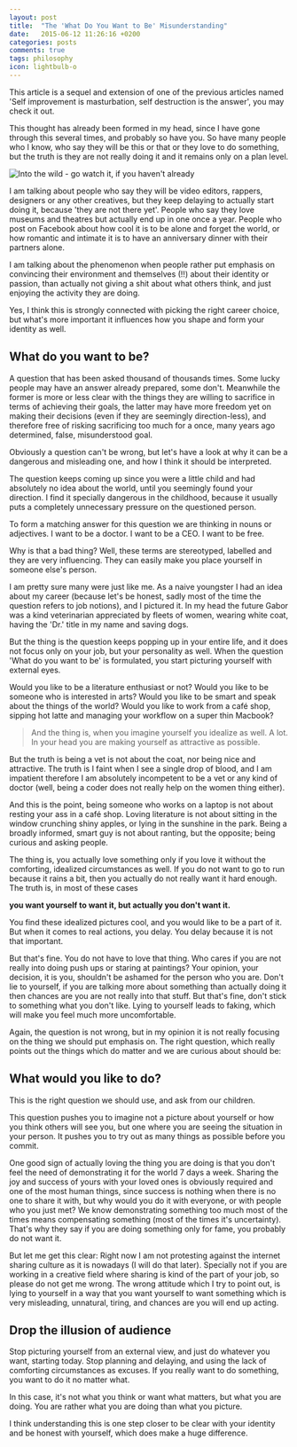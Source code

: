 ```yaml
---
layout: post
title:  "The 'What Do You Want to Be' Misunderstanding"
date:   2015-06-12 11:26:16 +0200
categories: posts
comments: true
tags: philosophy
icon: lightbulb-o
---
```

This article is a sequel and extension of one of the previous articles named 'Self improvement is masturbation, self destruction is the answer', you may check it out.

This thought has already been formed in my head, since I have gone through this several times, and probably so have you. So have many people who I know, who say they will be this or that or they love to do something,  but the truth is they are not really doing it and it remains only on a plan level.

![Into the wild - go watch it, if you haven't already]({{site.cdn_path}}/img/posts/2015-06-12-the-what-do-you-want-to-be-misunderstanding/intothewild.jpg)

I am talking about people who say they will be video editors, rappers, designers or any other creatives, but they keep delaying to actually start doing it, because 'they are not there yet'. People who say they love museums and theatres but actually end up in one once a year. People who post on Facebook about how cool it is to be alone and forget the world, or how romantic and intimate it is to have an anniversary dinner with their partners alone.

I am talking about the phenomenon when people rather put emphasis on convincing their environment and themselves (!!) about their identity or passion,  than actually not giving a shit about what others think, and just enjoying the activity they are doing.

Yes, I think this is strongly connected with picking the right career choice, but what's more important it influences how you shape and form your identity as well.

## What do you want to be? 

A question that has been asked thousand of thousands times. Some lucky people may have an answer already prepared, some don't. Meanwhile the former is more or less clear with the things they are willing to sacrifice in terms of achieving their goals, the latter may have more freedom yet on making their decisions (even if they are seemingly direction-less), and therefore free of risking sacrificing too much for a once, many years ago determined, false, misunderstood goal.

Obviously a question can't be wrong, but let's have a look at why it can be a dangerous and misleading one, and how I think it should be interpreted.

The question keeps coming up since you were a little child and had absolutely no idea about the world, until you seemingly found your direction. I find it specially dangerous in the childhood, because it usually puts a completely unnecessary pressure on the questioned person.

To form a matching answer for this question we are thinking in nouns or adjectives. I want to be a doctor. I want to be a CEO. I want to be free.

Why is that a bad thing? Well, these terms are stereotyped, labelled and  they are very influencing. They can easily make you place yourself in someone else's person.

I am pretty sure many were just like me. As a naive youngster I had an idea about my career (because let's be honest, sadly most of the time the question refers to job notions), and I pictured it. In my head the future Gabor was a  kind veterinarian appreciated by fleets of women, wearing white coat, having the 'Dr.' title in my name and saving dogs.

But the thing is the question keeps popping up in your entire life, and it does not focus only on your job, but your personality as well. When the question 'What do you want to be' is formulated, you start picturing yourself with external eyes.

Would you like to be a literature enthusiast or not? Would you like to be someone who is interested in arts? Would you like to be smart and speak about the things of the world? Would you like to work from a café shop, sipping hot latte and managing your workflow on a super thin Macbook?

> And the thing is, when you imagine yourself you idealize as well. A lot. In your head you are making yourself as attractive as possible.

But the truth is being a vet is not about the coat, nor being nice and attractive. The truth is I faint when I see a single drop of blood, and I am impatient therefore I am absolutely incompetent to be a vet or any kind of doctor (well, being a coder does not really help on the women thing either).

And this is the point, being someone who works on a laptop is not about resting your ass in a café shop. Loving literature is not about sitting in the window crunching shiny apples, or lying in the sunshine in the park. Being a broadly informed, smart guy is not about ranting, but the opposite; being curious and asking people.

The thing is, you actually love something only if you love it without the comforting, idealized circumstances as well. If you do not want to go to run because it rains a bit, then you actually do not really want it hard enough. The truth is, in most of these cases

**you want yourself  to want it, but actually you don't want it.**

You find these idealized pictures cool, and you would like to be a part of it. But when it comes to real actions, you delay. You delay because it is not that important.

But that's fine. You do not have to love that thing. Who cares if you are not really into doing push ups or staring at paintings? Your opinion, your decision, it is you, shouldn't be ashamed for the person who you are. Don't lie to yourself, if you are talking more about something than actually doing it then chances are you are not really into that stuff. But that's fine, don't stick to something what you don't like. Lying to yourself leads to faking, which will make you feel much more uncomfortable.

Again, the question is not wrong, but in my opinion it is not really focusing on the thing we should put emphasis on. The right question, which really points out the things which do matter and we are curious about should be:

## What would you like to do?

This is the right question we should use, and ask from our children.

This question pushes you to imagine not a picture about yourself or how you think others will see you, but one where you are seeing the situation in your person. It pushes you to try out as many things as possible before you commit.

One good sign of actually loving the thing you are doing is that you don't feel the need of demonstrating it for  the world 7 days a week. Sharing the joy and success of yours with your loved ones is obviously required and one of the most human things, since success is nothing when there is no one to share it with, but why would you do it with everyone, or with people who you just met? We know demonstrating something too much most of the times means compensating something (most of the times it's uncertainty). That's why they say if you are doing something only for fame, you probably do not want it.

But let me get this clear: Right now I am not protesting against the internet sharing culture as it is nowadays (I will do that later). Specially not if you are working in a creative field where sharing is kind of the part of your job, so please do not get me wrong. The wrong attitude which I try to point out, is lying to yourself in a way that you want yourself to want something which is very misleading, unnatural, tiring, and chances are you will end up acting.

## Drop the illusion of audience

Stop picturing yourself from an external view, and just do whatever you want, starting today. Stop planning and delaying, and using the lack of comforting circumstances as excuses. If you really want to do something, you want to do it no matter what.

In this case, it's not what you think or want what matters, but what you are doing. You are rather what you are doing than what you picture.

I think understanding this is one step closer to be clear with your identity and be honest with yourself, which does make a huge difference.